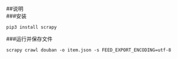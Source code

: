 ##说明  
###安装  
```
pip3 install scrapy
```

###运行并保存文件
```
scrapy crawl douban -o item.json -s FEED_EXPORT_ENCODING=utf-8
```
